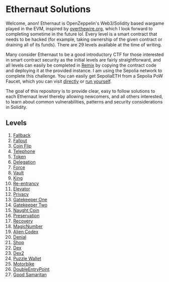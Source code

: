 # Ethernaut Solutions

Welcome, anon! Ethernaut is OpenZeppelin's Web3/Solidity based wargame played in the EVM, inspired by [overthewire.org](https://overthewire.org/wargames/), which I look forward to completing sometime in the future lol. Every level is a smart contract that needs to be hacked (for example, taking ownership of the given contract or draining all of its funds). There are 29 levels available at the time of writing.

Many consider Ethernaut to be a good introductory CTF for those interested in smart contract security as the initial levels are fairly straightforward, and all levels can easily be completed in [Remix](https://remix.ethereum.org) by copying the contract code and deploying it at the provided instance. I am using the Sepolia network to complete this challenge. You can easily get SepoliaETH from a Sepolia PoW Faucet, which you can visit [directly](https://sepolia-faucet.pk910.de/) or [run yourself](https://github.com/pk910/PoWFaucet).

The goal of this repository is to provide clear, easy to follow solutions to each Ethernaut level thereby allowing newcomers, and all others interested, to learn about common vulnerabilities, patterns and security considerations in Solidity.

## Levels
1. [Fallback](https://github.com/0xIchigo/ethernaut/blob/master/Fallback/Solution.md)
2. [Fallout](https://github.com/0xIchigo/ethernaut/blob/master/Fallout/Solution.md)
3. [Coin Flip](https://github.com/0xIchigo/ethernaut/blob/master/CoinFlip/Solution.md) 
4. [Telephone](https://github.com/0xIchigo/ethernaut/blob/master/Telephone/Solution.md)
5. [Token](https://github.com/0xIchigo/ethernaut/blob/master/Token/Solution.md)
6. [Delegation](https://github.com/0xIchigo/ethernaut/blob/master/Delegation/Solution.md)
7. [Force](https://github.com/0xIchigo/ethernaut/blob/master/Force/Solution.md)
8. [Vault](https://github.com/0xIchigo/ethernaut/blob/master/Vault/Solution.md)
9. [King](https://github.com/0xIchigo/Ethernaut/blob/master/King/Solution.md)
10. [Re-entrancy](https://github.com/0xIchigo/Ethernaut/blob/master/Re-entrancy/Solution.md)
11. [Elevator](https://github.com/0xIchigo/Ethernaut/blob/master/Elevator/Solution.md)
12. [Privacy](https://github.com/0xIchigo/Ethernaut/blob/master/Elevator/Solution.md)
13. [Gatekeeper One](https://github.com/0xIchigo/Ethernaut/blob/master/GatekeeperOne/Solution.md)
14. [Gatekeeper Two](https://github.com/0xIchigo/Ethernaut/blob/master/GatekeeperTwo/Solution.md)
15. [Naught Coin](https://github.com/0xIchigo/Ethernaut/blob/master/NaughtCoin/Solution.md)
16. [Preservation](https://github.com/0xIchigo/Ethernaut/blob/master/Preservation/Solution.md)
17. [Recovery](https://github.com/0xIchigo/Ethernaut/blob/master/Recovery/Solution.md)
18. [MagicNumber](https://github.com/0xIchigo/Ethernaut/blob/master/Recovery/Solution.md)
19. [Alien Codex](https://github.com/0xIchigo/Ethernaut/blob/master/AlienCodex/Solution.md)
20. [Denial](https://github.com/0xIchigo/Ethernaut/blob/master/Denial/Solution.md)
21. [Shop](https://github.com/0xIchigo/Ethernaut/blob/master/Shop/Solution.md)
22. [Dex](https://github.com/0xIchigo/Ethernaut/blob/master/Dex/Solution.md)
23. [Dex2](https://github.com/0xIchigo/Ethernaut/blob/master/Dex2/Solution.md)
24. [Puzzle Wallet](https://github.com/0xIchigo/Ethernaut/blob/master/PuzzleWallet/Solution.md)
25. [Motorbike](https://github.com/0xIchigo/Ethernaut/blob/master/Motorbike/Solution.md)
26. [DoubleEntryPoint](https://github.com/0xIchigo/Ethernaut/blob/master/DoubleEntryPoint/Solution.md)
27. [Good Samaritan](https://github.com/0xIchigo/Ethernaut/blob/master/GoodSamaritan/Solution.md)